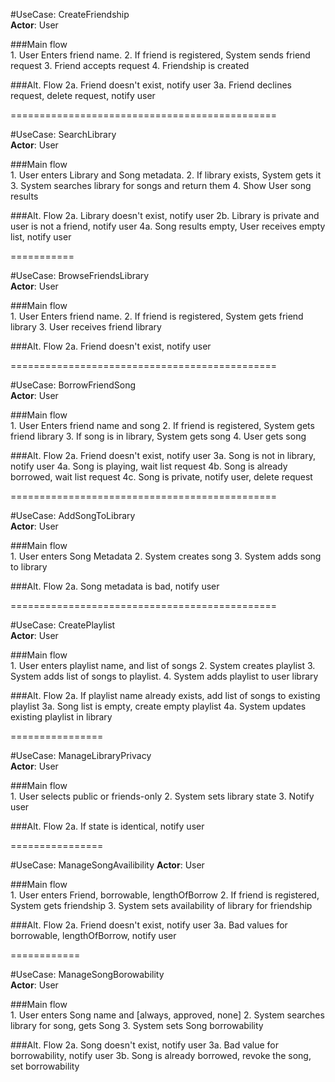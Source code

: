#UseCase: CreateFriendship  
**Actor**: User  

###Main flow  
    1.  User Enters friend name.
    2. If friend is registered, System sends friend request
    3. Friend accepts request
    4. Friendship is created

###Alt. Flow
    2a. Friend doesn't exist, notify user
    3a. Friend declines request, delete request, notify user

==============================================

#UseCase: SearchLibrary  
**Actor**: User  

###Main flow  
    1.  User enters Library and Song metadata.
    2. If library exists, System gets it
    3. System searches library for songs and return them
    4. Show User song results

###Alt. Flow
    2a. Library doesn't exist, notify user
    2b. Library is private and user is not a friend, notify user
    4a. Song results empty, User receives empty list, notify user

===========

#UseCase: BrowseFriendsLibrary  
**Actor**: User  

###Main flow  
    1.  User Enters friend name.
    2. If friend is registered, System gets friend library
    3. User receives friend library

###Alt. Flow
    2a. Friend doesn't exist, notify user

==============================================

#UseCase: BorrowFriendSong  
**Actor**: User  

###Main flow  
    1.  User Enters friend name and song
    2. If friend is registered, System gets friend library
    3. If song is in library, System gets song
    4. User gets song

###Alt. Flow
    2a. Friend doesn't exist, notify user
    3a. Song is not in library, notify user
    4a. Song is playing, wait list request
    4b. Song is already borrowed, wait list request
    4c. Song is private, notify user, delete request

==============================================

#UseCase: AddSongToLibrary  
**Actor**: User  

###Main flow  
    1. User enters Song Metadata
    2. System creates song
    3. System adds song to library

###Alt. Flow
    2a. Song metadata is bad, notify user

==============================================

#UseCase: CreatePlaylist  
**Actor**: User  

###Main flow  
    1. User enters playlist name, and list of songs
    2. System creates playlist
    3. System adds list of songs to playlist.
    4. System adds playlist to user library

###Alt. Flow
    2a. If playlist name already exists, add list of songs to existing playlist
    3a. Song list is empty, create empty playlist
    4a. System updates existing playlist in library

================

#UseCase: ManageLibraryPrivacy  
**Actor**: User  

###Main flow  
    1. User selects public or friends-only
    2. System sets library state
    3. Notify user

###Alt. Flow
    2a. If state is identical, notify user

================ 

#UseCase: ManageSongAvailibility 
**Actor**: User  

###Main flow  
    1.  User enters Friend, borrowable, lengthOfBorrow
    2. If friend is registered, System gets friendship
    3. System sets availability of library for friendship

###Alt. Flow
    2a. Friend doesn't exist, notify user
    3a. Bad values for borrowable, lengthOfBorrow, notify user

============ 

#UseCase: ManageSongBorowability  
**Actor**: User  

###Main flow  
    1.  User enters Song name and [always, approved, none]
    2. System searches library for song, gets Song
    3. System sets Song borrowability

###Alt. Flow
    2a. Song doesn't exist, notify user
    3a. Bad value for borrowability, notify user
    3b. Song is already borrowed, revoke the song, set borrowability
